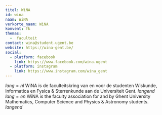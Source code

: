 ```yaml
---
titel: WiNA
id: wina
naam: WiNA
verkorte_naam: WiNA
konvent: fk
themas:
  -  faculteit
contact: wina@student.ugent.be
website: https://wina-gent.be/
social:
  - platform: facebook
    link: https://www.facebook.com/wina.ugent
  - platform: instagram
    link: https://www.instagram.com/wina_gent
---
```


$lang=nl$ 
WiNA is de faculteitskring van en voor de studenten Wiskunde, Informatica en Fysica & Sterrenkunde aan de Universiteit Gent. 
$langend$ 
$lang=en$ 
WiNA is the faculty association for and by Ghent University Mathematics, Computer Science and Physics & Astronomy students. 
$langend$

